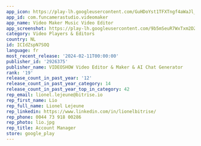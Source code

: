 ```yaml
---
app_icon: https://play-lh.googleusercontent.com/GuHDoYst1TFXTngf4aWaJl_joG0kO6DhzOaIqNlWMrha915Zcxz50Ur-UWdngHb3oyg
app_id: com.funcamerastudio.videomaker
app_name: Video Maker Music Video Editor
app_screenshot: https://play-lh.googleusercontent.com/9b5mSeuR7WxTxm2DZKLpiROdI1wQInw0dSt-vlgIUKmqA7V958WIx-hz2Ep2lxjKgeg
category: Video Players & Editors
country: NL
id: ICIdZspN7SOQ
language: fr
most_recent_release: '2024-02-11T00:00:00'
publisher_id: '2926375'
publisher_name: VIDEOSHOW Video Editor & Maker & AI Chat Generator
rank: '19'
release_count_in_past_year: '12'
release_count_in_past_year_category: 14
release_count_in_past_year_top_in_category: 42
rep_email: lionel.lejeune@bitrise.io
rep_first_name: Lio
rep_full_name: Lionel Lejeune
rep_linkedin: https://www.linkedin.com/in/lionelbitrise/
rep_phone: 0044 73 918 00286
rep_photo: lio.jpg
rep_title: Account Manager
store: google_play
---
```

